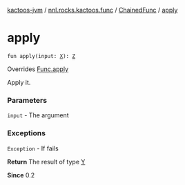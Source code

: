 [kactoos-jvm](../../index.md) / [nnl.rocks.kactoos.func](../index.md) / [ChainedFunc](index.md) / [apply](./apply.md)

# apply

`fun apply(input: `[`X`](index.md#X)`): `[`Z`](index.md#Z)

Overrides [Func.apply](../../nnl.rocks.kactoos/-func/apply.md)

Apply it.

### Parameters

`input` - The argument

### Exceptions

`Exception` - If fails

**Return**
The result of type [Y](index.md#Y)

**Since**
0.2

